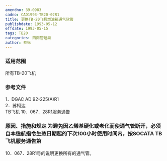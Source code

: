 ```yaml
---
amendno: 39-0983  
cadno: CAD1993-TB20-02R1  
title: 更换TB-20飞机燃油箱通气软管  
publishdate: 1993-05-12  
effdate: 1993-05-15  
tags: TB20  
categories: 西南管理局  
author: 蔡标  
---
```

  
### 适用范围  
所有TB-20飞机  
  
<!--more-->  
### 参考文件  
1．DGAC AD 92-225(A)R1  
 2．苏柯达  
TB飞机 10．067．28R1服务通告  
  
### 原因、措施和规定 为避免因乙烯基硬化或老化而使通气管断开，必须自本适航指令生效日期起的下次100小时使用时间内，按SOCATA TB飞机服务通告第  
10．067．28R1号的说明更换所有的通气管。  

